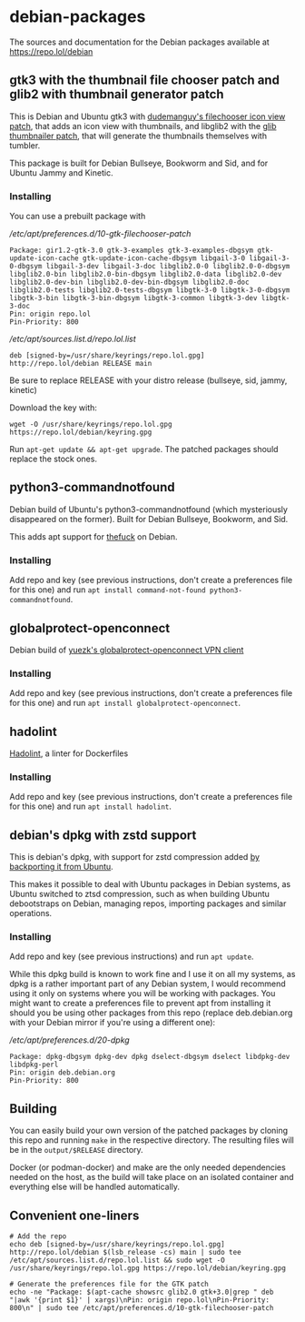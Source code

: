 # debian-packages

The sources and documentation for the Debian packages available at https://repo.lol/debian

## gtk3 with the thumbnail file chooser patch and glib2 with thumbnail generator patch
This is Debian and Ubuntu gtk3 with [dudemanguy's filechooser icon view patch](https://gist.github.com/Dudemanguy/d199759b46a79782cc1b301649dec8a5), that adds an icon view with thumbnails, and libglib2 with the [glib thumbnailer patch](https://gist.github.com/Dudemanguy/d199759b46a79782cc1b301649dec8a5), that will generate the thumbnails themselves with tumbler.

This package is built for Debian Bullseye, Bookworm and Sid, and for Ubuntu Jammy and Kinetic.

### Installing

You can use a prebuilt package with

*/etc/apt/preferences.d/10-gtk-filechooser-patch*
```
Package: gir1.2-gtk-3.0 gtk-3-examples gtk-3-examples-dbgsym gtk-update-icon-cache gtk-update-icon-cache-dbgsym libgail-3-0 libgail-3-0-dbgsym libgail-3-dev libgail-3-doc libglib2.0-0 libglib2.0-0-dbgsym libglib2.0-bin libglib2.0-bin-dbgsym libglib2.0-data libglib2.0-dev libglib2.0-dev-bin libglib2.0-dev-bin-dbgsym libglib2.0-doc libglib2.0-tests libglib2.0-tests-dbgsym libgtk-3-0 libgtk-3-0-dbgsym libgtk-3-bin libgtk-3-bin-dbgsym libgtk-3-common libgtk-3-dev libgtk-3-doc
Pin: origin repo.lol
Pin-Priority: 800
```

*/etc/apt/sources.list.d/repo.lol.list*
```
deb [signed-by=/usr/share/keyrings/repo.lol.gpg] http://repo.lol/debian RELEASE main
```
Be sure to replace RELEASE with your distro release (bullseye, sid, jammy, kinetic)

Download the key with:
```
wget -O /usr/share/keyrings/repo.lol.gpg https://repo.lol/debian/keyring.gpg
```

Run ```apt-get update && apt-get upgrade```. The patched packages should replace the stock ones.

## python3-commandnotfound
Debian build of Ubuntu's python3-commandnotfound (which mysteriously disappeared on the former). Built for Debian Bullseye, Bookworm, and Sid.

This adds apt support for [thefuck](https://github.com/nvbn/thefuck) on Debian.

### Installing
Add repo and key (see previous instructions, don't create a preferences file for this one) and run ```apt install command-not-found python3-commandnotfound```.

## globalprotect-openconnect
Debian build of [yuezk's globalprotect-openconnect VPN client](https://github.com/yuezk/GlobalProtect-openconnect)

### Installing
Add repo and key (see previous instructions, don't create a preferences file for this one) and run ```apt install globalprotect-openconnect```.

## hadolint
[Hadolint](https://github.com/hadolint/hadolint), a linter for Dockerfiles

### Installing
Add repo and key (see previous instructions, don't create a preferences file for this one) and run ```apt install hadolint```.

## debian's dpkg with zstd support
This is debian's dpkg, with support for zstd compression added [by backporting it from Ubuntu](https://patches.ubuntu.com/d/dpkg/dpkg_1.21.9ubuntu1.patch).

This makes it possible to deal with Ubuntu packages in Debian systems, as Ubuntu switched to ztsd compression, such as when building Ubuntu debootstraps on Debian, managing repos, importing packages and similar operations.

### Installing
Add repo and key (see previous instructions) and run ```apt update```.

While this dpkg build is known to work fine and I use it on all my systems, as dpkg is a rather important part of any Debian system, I would recommend using it only on systems where you will be working with packages. You might want to create a preferences file to prevent apt from installing it should you be using other packages from this repo (replace deb.debian.org with your Debian mirror if you're using a different one):

*/etc/apt/preferences.d/20-dpkg*
```
Package: dpkg-dbgsym dpkg-dev dpkg dselect-dbgsym dselect libdpkg-dev libdpkg-perl
Pin: origin deb.debian.org
Pin-Priority: 800
```

## Building

You can easily build your own version of the patched packages by cloning this repo and running ```make``` in the respective directory. The resulting files will be in the ```output/$RELEASE``` directory.

Docker (or podman-docker) and make are the only needed dependencies needed on the host, as the build will take place on an isolated container and everything else will be handled automatically.

## Convenient one-liners
```
# Add the repo
echo deb [signed-by=/usr/share/keyrings/repo.lol.gpg] http://repo.lol/debian $(lsb_release -cs) main | sudo tee /etc/apt/sources.list.d/repo.lol.list && sudo wget -O /usr/share/keyrings/repo.lol.gpg https://repo.lol/debian/keyring.gpg
```

```
# Generate the preferences file for the GTK patch
echo -ne "Package: $(apt-cache showsrc glib2.0 gtk+3.0|grep " deb "|awk '{print $1}' | xargs)\nPin: origin repo.lol\nPin-Priority: 800\n" | sudo tee /etc/apt/preferences.d/10-gtk-filechooser-patch
```
